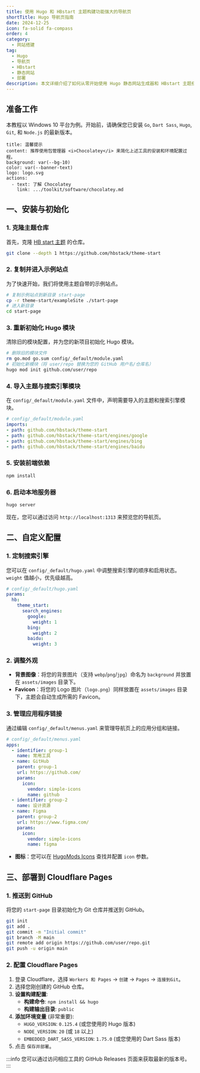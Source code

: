 ```yaml
---
title: 使用 Hugo 和 HBstart 主题构建功能强大的导航页
shortTitle: Hugo 导航页指南
date: 2024-12-25
icon: fa-solid fa-compass
order: 4
category:
  - 网站搭建
tag:
  - Hugo
  - 导航页
  - HBstart
  - 静态网站
  - 部署
description: 本文详细介绍了如何从零开始使用 Hugo 静态网站生成器和 HBstart 主题搭建、配置并部署一个功能丰富的浏览器导航首页，包括搜索引擎定制与应用管理。
---
```


## 准备工作

本教程以 Windows 10 平台为例。开始前，请确保您已安装 `Go`, `Dart Sass`, `Hugo`, `Git`, 和 `Node.js` 的最新版本。

```component VPBanner
title: 温馨提示
content: 推荐使用包管理器 <i>Chocolatey</i> 来简化上述工具的安装和环境配置过程。
background: var(--bg-10)
color: var(--banner-text)
logo: logo.svg
actions:
  - text: 了解 Chocolatey
    link: .../toolkit/software/chocolatey.md
```

## 一、安装与初始化

### 1. 克隆主题仓库

首先，克隆 [HB start 主题](https://github.com/hbstack/theme-start) 的仓库。

```sh
git clone --depth 1 https://github.com/hbstack/theme-start
```

### 2. 复制并进入示例站点

为了快速开始，我们将使用主题自带的示例站点。

```sh
# 复制示例站点到新目录 start-page
cp -r theme-start/exampleSite ./start-page
# 进入新目录
cd start-page
```

### 3. 重新初始化 Hugo 模块

清除旧的模块配置，并为您的新项目初始化 Hugo 模块。

```sh
# 删除旧的模块文件
rm go.mod go.sum config/_default/module.yaml
# 初始化新模块（将 user/repo 替换为您的 GitHub 用户名/仓库名）
hugo mod init github.com/user/repo
```

### 4. 导入主题与搜索引擎模块

在 `config/_default/module.yaml` 文件中，声明需要导入的主题和搜索引擎模块。

```yaml
# config/_default/module.yaml
imports:
- path: github.com/hbstack/theme-start
- path: github.com/hbstack/theme-start/engines/google
- path: github.com/hbstack/theme-start/engines/bing
- path: github.com/hbstack/theme-start/engines/baidu
```

### 5. 安装前端依赖

```sh
npm install
```

### 6. 启动本地服务器

```sh
hugo server
```
现在，您可以通过访问 `http://localhost:1313` 来预览您的导航页。

## 二、自定义配置

### 1. 定制搜索引擎

您可以在 `config/_default/hugo.yaml` 中调整搜索引擎的顺序和启用状态。`weight` 值越小，优先级越高。

```yaml
# config/_default/hugo.yaml
params:
  hb:
    theme_start:
      search_engines:
        google:
          weight: 1
        bing:
          weight: 2
        baidu:
          weight: 3
```

### 2. 调整外观

- **背景图像**：将您的背景图片（支持 `webp`/`png`/`jpg`）命名为 `background` 并放置在 `assets/images` 目录下。
- **Favicon**：将您的 Logo 图片（`logo.png`）同样放置在 `assets/images` 目录下，主题会自动生成所需的 Favicon。

### 3. 管理应用程序链接

通过编辑 `config/_default/menus.yaml` 来管理导航页上的应用分组和链接。

```yaml
# config/_default/menus.yaml
apps:
  - identifier: group-1
    name: 常用工具
  - name: GitHub
    parent: group-1
    url: https://github.com/
    params:
      icon:
        vendor: simple-icons
        name: github
  - identifier: group-2
    name: 设计资源
  - name: Figma
    parent: group-2
    url: https://www.figma.com/
    params:
      icon:
        vendor: simple-icons
        name: figma
```
- **图标**：您可以在 [HugoMods Icons](https://icons.hugomods.com/) 查找并配置 `icon` 参数。

## 三、部署到 Cloudflare Pages

### 1. 推送到 GitHub

将您的 `start-page` 目录初始化为 Git 仓库并推送到 GitHub。

```sh
git init
git add .
git commit -m "Initial commit"
git branch -M main
git remote add origin https://github.com/user/repo.git
git push -u origin main
```

### 2. 配置 Cloudflare Pages

1.  登录 Cloudflare，选择 `Workers 和 Pages` → `创建` → `Pages` → `连接到Git`。
2.  选择您刚创建的 GitHub 仓库。
3.  **设置构建配置**:
    - **构建命令**: `npm install && hugo`
    - **构建输出目录**: `public`
4.  **添加环境变量** (非常重要):
    - `HUGO_VERSION`: `0.125.4` (或您使用的 Hugo 版本)
    - `NODE_VERSION`: `20` (或 `18` 以上)
    - `EMBEDDED_DART_SASS_VERSION`: `1.75.0` (或您使用的 Dart Sass 版本)
5.  点击 `保存并部署`。

:::info
您可以通过访问相应工具的 GitHub Releases 页面来获取最新的版本号。
:::